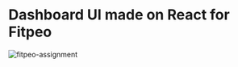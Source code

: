 # Dashboard UI made on React for Fitpeo
![fitpeo-assignment](https://github.com/Shahanawazgit/fitpeo-assignment/assets/139430501/30539e83-9437-4c9d-ac0d-5f7679459226)
